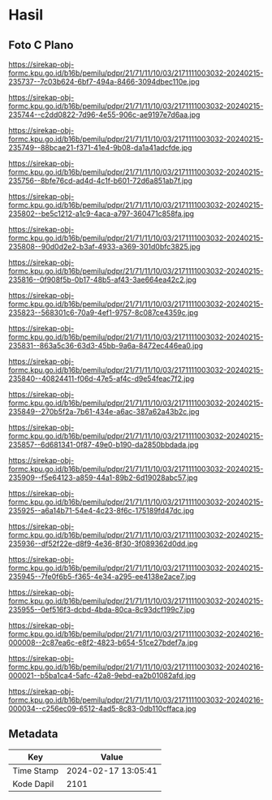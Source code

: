 # Hasil

## Foto C Plano

https://sirekap-obj-formc.kpu.go.id/b16b/pemilu/pdpr/21/71/11/10/03/2171111003032-20240215-235737--7c03b624-6bf7-494a-8466-3094dbec110e.jpg

https://sirekap-obj-formc.kpu.go.id/b16b/pemilu/pdpr/21/71/11/10/03/2171111003032-20240215-235744--c2dd0822-7d96-4e55-906c-ae9197e7d6aa.jpg

https://sirekap-obj-formc.kpu.go.id/b16b/pemilu/pdpr/21/71/11/10/03/2171111003032-20240215-235749--88bcae21-f371-41e4-9b08-da1a41adcfde.jpg

https://sirekap-obj-formc.kpu.go.id/b16b/pemilu/pdpr/21/71/11/10/03/2171111003032-20240215-235756--8bfe76cd-ad4d-4c1f-b601-72d6a851ab7f.jpg

https://sirekap-obj-formc.kpu.go.id/b16b/pemilu/pdpr/21/71/11/10/03/2171111003032-20240215-235802--be5c1212-a1c9-4aca-a797-360471c858fa.jpg

https://sirekap-obj-formc.kpu.go.id/b16b/pemilu/pdpr/21/71/11/10/03/2171111003032-20240215-235808--90d0d2e2-b3af-4933-a369-301d0bfc3825.jpg

https://sirekap-obj-formc.kpu.go.id/b16b/pemilu/pdpr/21/71/11/10/03/2171111003032-20240215-235816--0f908f5b-0b17-48b5-af43-3ae664ea42c2.jpg

https://sirekap-obj-formc.kpu.go.id/b16b/pemilu/pdpr/21/71/11/10/03/2171111003032-20240215-235823--568301c6-70a9-4ef1-9757-8c087ce4359c.jpg

https://sirekap-obj-formc.kpu.go.id/b16b/pemilu/pdpr/21/71/11/10/03/2171111003032-20240215-235831--863a5c36-63d3-45bb-9a6a-8472ec446ea0.jpg

https://sirekap-obj-formc.kpu.go.id/b16b/pemilu/pdpr/21/71/11/10/03/2171111003032-20240215-235840--40824411-f06d-47e5-af4c-d9e54feac7f2.jpg

https://sirekap-obj-formc.kpu.go.id/b16b/pemilu/pdpr/21/71/11/10/03/2171111003032-20240215-235849--270b5f2a-7b61-434e-a6ac-387a62a43b2c.jpg

https://sirekap-obj-formc.kpu.go.id/b16b/pemilu/pdpr/21/71/11/10/03/2171111003032-20240215-235857--6d681341-0f87-49e0-b190-da2850bbdada.jpg

https://sirekap-obj-formc.kpu.go.id/b16b/pemilu/pdpr/21/71/11/10/03/2171111003032-20240215-235909--f5e64123-a859-44a1-89b2-6d19028abc57.jpg

https://sirekap-obj-formc.kpu.go.id/b16b/pemilu/pdpr/21/71/11/10/03/2171111003032-20240215-235925--a6a14b71-54e4-4c23-8f6c-175189fd47dc.jpg

https://sirekap-obj-formc.kpu.go.id/b16b/pemilu/pdpr/21/71/11/10/03/2171111003032-20240215-235936--df52f22e-d8f9-4e36-8f30-3f089362d0dd.jpg

https://sirekap-obj-formc.kpu.go.id/b16b/pemilu/pdpr/21/71/11/10/03/2171111003032-20240215-235945--7fe0f6b5-f365-4e34-a295-ee4138e2ace7.jpg

https://sirekap-obj-formc.kpu.go.id/b16b/pemilu/pdpr/21/71/11/10/03/2171111003032-20240215-235955--0ef516f3-dcbd-4bda-80ca-8c93dcf199c7.jpg

https://sirekap-obj-formc.kpu.go.id/b16b/pemilu/pdpr/21/71/11/10/03/2171111003032-20240216-000008--2c87ea6c-e8f2-4823-b654-51ce27bdef7a.jpg

https://sirekap-obj-formc.kpu.go.id/b16b/pemilu/pdpr/21/71/11/10/03/2171111003032-20240216-000021--b5ba1ca4-5afc-42a8-9ebd-ea2b01082afd.jpg

https://sirekap-obj-formc.kpu.go.id/b16b/pemilu/pdpr/21/71/11/10/03/2171111003032-20240216-000034--c256ec09-6512-4ad5-8c83-0db110cffaca.jpg


## Metadata

| Key        | Value               |
| ---------- | ------------------- |
| Time Stamp | 2024-02-17 13:05:41 |
| Kode Dapil | 2101                |



